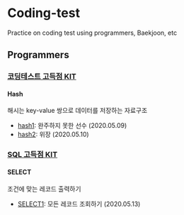 # Coding-test
Practice on coding test using programmers, Baekjoon, etc

## Programmers
### [코딩테스트 고득점 KIT](https://programmers.co.kr/learn/challenges?tab=algorithm_practice_kit)
#### Hash
해시는 key-value 쌍으로 데이터를 저장하는 자료구조
- [hash1](hash1.ipynb): 완주하지 못한 선수 (2020.05.09)
- [hash2](hash2.ipynb): 위장 (2020.05.10)

### [SQL 고득점 KIT](https://programmers.co.kr/learn/challenges?tab=sql_practice_kit)
#### SELECT
조건에 맞는 레코드 출력하기
- [SELECT1](mysql/SELECT1.md): 모든 레코드 조회하기 (2020.05.13)
